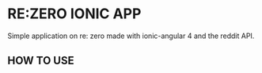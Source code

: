 RE:ZERO IONIC APP
===================

Simple application on re: zero made with ionic-angular 4 and the reddit API.

HOW TO USE
-------------

